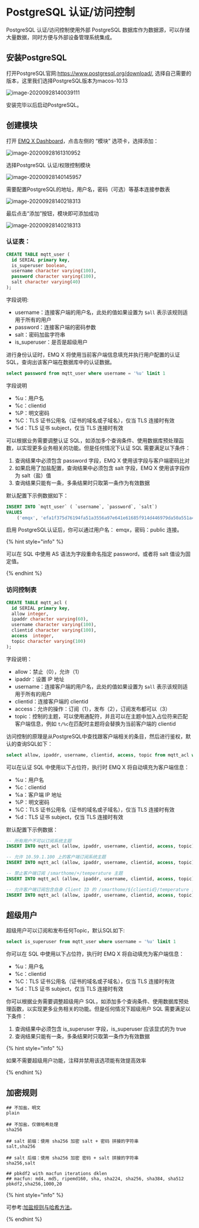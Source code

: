 # PostgreSQL 认证/访问控制

PostgreSQL 认证/访问控制使⽤外部 PostgreSQL 数据库作为数据源，可以存储⼤量数据，同时⽅便与外部设备管理系统集成。

## 安装PostgreSQL

打开PostgreSQL官网:https://www.postgresql.org/download/, 选择自己需要的版本，这里我们选择PostgreSQL版本为macos-10.13

![image-20200928140039111](./assets/auth_pg1.png)

安装完毕以后启动PostgreSQL。

## 创建模块

打开 [EMQ X Dashboard](http://127.0.0.1:18083/#/modules)，点击左侧的 “模块” 选项卡，选择添加：

![image-20200928161310952](./assets/modules.png)

选择PostgreSQL 认证/权限控制模块

![image-20200928140145957](./assets/auth_pg2.png)

需要配置PostgreSQL的地址，用户名，密码（可选）等基本连接参数表

![image-20200928140218313](./assets/auth_pg3.png)

最后点击“添加”按钮，模块即可添加成功

![image-20200928140218313](./assets/auth_pg4.png)

### 认证表：

```sql
CREATE TABLE mqtt_user (
  id SERIAL primary key,
  is_superuser boolean,
  username character varying(100),
  password character varying(100),
  salt character varying(40)
);
```

字段说明:

- username：连接客户端的用户名，此处的值如果设置为 `$all` 表示该规则适用于所有的用户
- password：连接客户端的密码参数
- salt：密码加盐字符串
- is_superuser：是否是超级用户

进行身份认证时，EMQ X 将使用当前客户端信息填充并执行用户配置的认证 SQL，查询出该客户端在数据库中的认证数据。

```sql
select password from mqtt_user where username = '%u' limit 1
```

字段说明

- %u：用户名
- %c：clientid
- %P：明文密码
- %C：TLS 证书公用名（证书的域名或子域名），仅当 TLS 连接时有效
- %d：TLS 证书 subject，仅当 TLS 连接时有效

可以根据业务需要调整认证 SQL，如添加多个查询条件、使用数据库预处理函数，以实现更多业务相关的功能。但是任何情况下认证 SQL 需要满足以下条件：

1. 查询结果中必须包含 password 字段，EMQ X 使用该字段与客户端密码比对
2. 如果启用了加盐配置，查询结果中必须包含 salt 字段，EMQ X 使用该字段作为 salt（盐）值
3. 查询结果只能有一条，多条结果时只取第一条作为有效数据

默认配置下示例数据如下：

```sql
INSERT INTO `mqtt_user` ( `username`, `password`, `salt`)
VALUES
    ('emqx', 'efa1f375d76194fa51a3556a97e641e61685f914d446979da50a551a4333ffd7', NULL);
```

启用 PostgreSQL认证后，你可以通过用户名： emqx，密码：public 连接。

{% hint style="info" %}

可以在 SQL 中使用 AS 语法为字段重命名指定 password，或者将 salt 值设为固定值。

{% endhint %}

### 访问控制表

```sql
CREATE TABLE mqtt_acl (
  id SERIAL primary key,
  allow integer,
  ipaddr character varying(60),
  username character varying(100),
  clientid character varying(100),
  access  integer,
  topic character varying(100)
);
```

字段说明：

- allow：禁止（0），允许（1）
- ipaddr：设置 IP 地址
- username：连接客户端的用户名，此处的值如果设置为 `$all` 表示该规则适用于所有的用户
- clientid：连接客户端的 clientid
- access：允许的操作：订阅（1），发布（2），订阅发布都可以（3）
- topic：控制的主题，可以使用通配符，并且可以在主题中加入占位符来匹配客户端信息，例如 `t/%c`在匹配时主题将会替换为当前客户端的 clientid

访问控制的原理是从PostgreSQL中查找跟客户端相关的条目，然后进行鉴权，默认的查询SQL如下：

```sql
select allow, ipaddr, username, clientid, access, topic from mqtt_acl where ipaddr = '%a' or username = '%u' or username = '$all' or clientid = '%c'
```

可以在认证 SQL 中使用以下占位符，执行时 EMQ X 将自动填充为客户端信息：

- %u：用户名
- %c：clientid
- %a：客户端 IP 地址
- %P：明文密码
- %C：TLS 证书公用名（证书的域名或子域名），仅当 TLS 连接时有效
- %d：TLS 证书 subject，仅当 TLS 连接时有效

默认配置下示例数据：

```sql
-- 所有用户不可以订阅系统主题
INSERT INTO mqtt_acl (allow, ipaddr, username, clientid, access, topic) VALUES (0, NULL, '$all', NULL, 1, '$SYS/#');

-- 允许 10.59.1.100 上的客户端订阅系统主题
INSERT INTO mqtt_acl (allow, ipaddr, username, clientid, access, topic) VALUES (1, '10.59.1.100', NULL, NULL, 1, '$SYS/#');

-- 禁止客户端订阅 /smarthome/+/temperature 主题
INSERT INTO mqtt_acl (allow, ipaddr, username, clientid, access, topic) VALUES (0, NULL, NULL, NULL, 1, '/smarthome/+/temperature');

-- 允许客户端订阅包含自身 Client ID 的 /smarthome/${clientid}/temperature 主题
INSERT INTO mqtt_acl (allow, ipaddr, username, clientid, access, topic) VALUES (1, NULL, NULL, NULL, 1, '/smarthome/%c/temperature');
```

## 超级用户

超级用户可以订阅和发布任何Topic，默认SQL如下:

```sql
select is_superuser from mqtt_user where username = '%u' limit 1
```

你可以在 SQL 中使用以下占位符，执行时 EMQ X 将自动填充为客户端信息：

- %u：用户名
- %c：clientid
- %C：TLS 证书公用名（证书的域名或子域名），仅当 TLS 连接时有效
- %d：TLS 证书 subject，仅当 TLS 连接时有效

你可以根据业务需要调整超级用户 SQL，如添加多个查询条件、使用数据库预处理函数，以实现更多业务相关的功能。但是任何情况下超级用户 SQL 需要满足以下条件：

1. 查询结果中必须包含 is_superuser 字段，is_superuser 应该显式的为 true
2. 查询结果只能有一条，多条结果时只取第一条作为有效数据

{% hint style="info" %}

如果不需要超级用户功能，注释并禁用该选项能有效提高效率

{% endhint %}

## 加密规则

```shell
## 不加盐，明文
plain

## 不加盐，仅做哈希处理
sha256

## salt 前缀：使用 sha256 加密 salt + 密码 拼接的字符串
salt,sha256

## salt 后缀：使用 sha256 加密 密码 + salt 拼接的字符串
sha256,salt

## pbkdf2 with macfun iterations dklen
## macfun: md4, md5, ripemd160, sha, sha224, sha256, sha384, sha512
pbkdf2,sha256,1000,20
```

{% hint style="info" %}

可参考:[加盐规则与哈希方法](https://docs.emqx.net/broker/latest/cn/advanced/auth.html#加盐规则与哈希方法)。

{% endhint %}